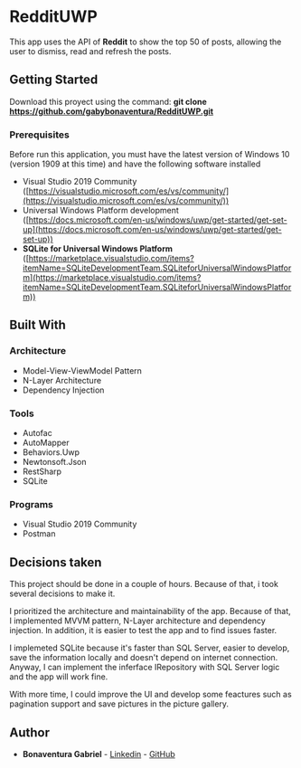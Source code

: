 
# RedditUWP

This app uses the API of **Reddit** to show the top 50 of posts, allowing the user to dismiss, read and refresh the posts.

## Getting Started

Download this proyect using the command:
**git clone https://github.com/gabybonaventura/RedditUWP.git**

### Prerequisites

Before run this application, you must have the latest version of Windows 10 (version 1909 at this time) and have the following software installed

* Visual Studio 2019 Community ([https://visualstudio.microsoft.com/es/vs/community/](https://visualstudio.microsoft.com/es/vs/community/))
* Universal Windows Platform development ([https://docs.microsoft.com/en-us/windows/uwp/get-started/get-set-up](https://docs.microsoft.com/en-us/windows/uwp/get-started/get-set-up))
*  **SQLite for Universal Windows Platform** ([https://marketplace.visualstudio.com/items?itemName=SQLiteDevelopmentTeam.SQLiteforUniversalWindowsPlatform](https://marketplace.visualstudio.com/items?itemName=SQLiteDevelopmentTeam.SQLiteforUniversalWindowsPlatform))


## Built With

### Architecture

* Model-View-ViewModel Pattern
* N-Layer Architecture
* Dependency Injection

### Tools
* Autofac
* AutoMapper
* Behaviors.Uwp
* Newtonsoft.Json
* RestSharp
* SQLite

### Programs
* Visual Studio 2019 Community
* Postman

## Decisions taken
This project should be done in a couple of hours. Because of that, i took several decisions to make it.

I prioritized the architecture and maintainability of the app. Because of that, I implemented MVVM pattern, N-Layer architecture and  dependency injection.  In addition, it is easier to test the app and to find issues faster.

I implemeted SQLite because it's faster than SQL Server, easier to develop, save the information locally and doesn't depend on internet connection. Anyway, I can implement the inferface IRepository with SQL Server logic and the app will work fine.

With more time, I could improve the UI and develop some feactures such as pagination support and save pictures in the picture gallery.
## Author

* **Bonaventura Gabriel**  - [Linkedin](https://www.linkedin.com/in/gabriel-bonaventura) -  [GitHub](https://github.com/gabybonaventura)
